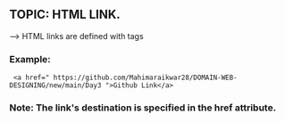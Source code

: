 ## TOPIC: HTML LINK.

 --> HTML links are defined with <a> tags
    
### Example:
       
     <a href=" https://github.com/Mahimaraikwar28/DOMAIN-WEB-DESIGNING/new/main/Day3 ">Github Link</a>
  
### Note: The link's destination is specified in the href attribute. 
